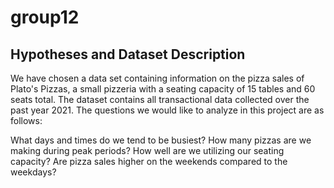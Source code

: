 # group12

## Hypotheses and Dataset Description
We have chosen a data set containing information on the pizza sales of Plato's Pizzas, a small pizzeria with a seating capacity of 15 tables and 60 seats total. The dataset contains all transactional data collected over the past year 2021. The questions we would like to analyze in this project are as follows:

What days and times do we tend to be busiest?
How many pizzas are we making during peak periods?
How well are we utilizing our seating capacity? 
Are pizza sales higher on the weekends compared to the weekdays?
